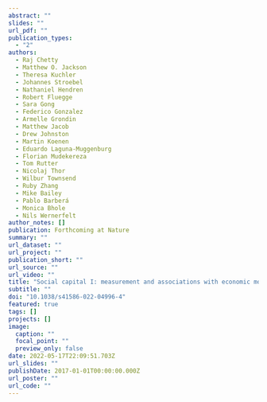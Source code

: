 ```yaml
---
abstract: ""
slides: ""
url_pdf: ""
publication_types:
  - "2"
authors:
  - Raj Chetty
  - Matthew O. Jackson
  - Theresa Kuchler
  - Johannes Stroebel
  - Nathaniel Hendren
  - Robert Fluegge
  - Sara Gong
  - Federico Gonzalez
  - Armelle Grondin
  - Matthew Jacob
  - Drew Johnston
  - Martin Koenen
  - Eduardo Laguna-Muggenburg
  - Florian Mudekereza
  - Tom Rutter
  - Nicolaj Thor
  - Wilbur Townsend
  - Ruby Zhang
  - Mike Bailey
  - Pablo Barberá
  - Monica Bhole
  - Nils Wernerfelt
author_notes: []
publication: Forthcoming at Nature
summary: ""
url_dataset: ""
url_project: ""
publication_short: ""
url_source: ""
url_video: ""
title: "Social capital I: measurement and associations with economic mobility"
subtitle: ""
doi: "10.1038/s41586-022-04996-4"
featured: true
tags: []
projects: []
image:
  caption: ""
  focal_point: ""
  preview_only: false
date: 2022-05-17T22:09:51.703Z
url_slides: ""
publishDate: 2017-01-01T00:00:00.000Z
url_poster: ""
url_code: ""
---
```

